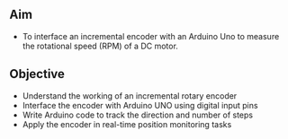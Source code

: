 ## Aim 
- To interface an incremental encoder with an Arduino Uno to measure the rotational speed (RPM) of a DC motor. 

## Objective
-  Understand the working of an incremental rotary encoder
-  Interface the encoder with Arduino UNO using digital input pins
-	Write Arduino code to track the direction and number of steps
-	Apply the encoder in real-time position monitoring tasks
